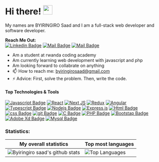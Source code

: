 # Hi there! <img src="https://raw.githubusercontent.com/MartinHeinz/MartinHeinz/master/wave.gif" width="30px">

My names are BYIRINGIRO Saad and I am a full-stack web developer and software developer.

**Reach Me Out:<br>**
[![Linkedin Badge](https://img.shields.io/badge/-Byiringiro_saad-0e76a8?style=flat&labelColor=0e76a8&logo=linkedin&logoColor=white)](https://www.linkedin.com/in/byiringiro-saad-1212861ba) [![Mail Badge](https://img.shields.io/badge/-@saju!_ui-e84393?style=flat&labelColor=e84393&logo=instagram&logoColor=white)](https://www.instagram.com/saju_ui/) [![Mail Badge](https://img.shields.io/badge/-Byiringiro_saad-c0392b?style=flat&labelColor=c0392b&logo=gmail&logoColor=white)](mailto:byiringirosaad@gmail.com)

- Am a student at rwanda coding academy
- Am currently learning web development with javascript and php
- Am looking forward to collabrate on anything
- 📫 How to reach me: byiringirosaad@gmail.com
- ⚡ Advice: First, solve the problem. Then, write the code.

#### Top Technologies & Tools

[![Javascript Badge](https://img.shields.io/badge/-Javascript-F0DB4F?style=for-the-badge&labelColor=black&logo=javascript&logoColor=F0DB4F)](#) [![React](https://img.shields.io/badge/react-%2320232a.svg?style=for-the-badge&logo=react&logoColor=%2361DAFB)](#) [![Next JS](https://img.shields.io/badge/Next-black?style=for-the-badge&logo=next.js&logoColor=white)](#) [![Redux](https://img.shields.io/badge/redux-%23593d88.svg?style=for-the-badge&logo=redux&logoColor=white)](#) [![Angular](https://img.shields.io/badge/angular-%23DD0031.svg?style=for-the-badge&logo=angular&logoColor=white)](#) [![Typescript Badge](https://img.shields.io/badge/-Typescript-007acc?style=for-the-badge&labelColor=black&logo=typescript&logoColor=007acc)](#) [![Nodejs Badge](https://img.shields.io/badge/-Node_js-3C873A?style=for-the-badge&labelColor=black&logo=node.js&logoColor=3C873A)](#) [![Express.js](https://img.shields.io/badge/express.js-%23404d59.svg?style=for-the-badge&logo=express&logoColor=%2361DAFB)](#) [![Html Badge](https://img.shields.io/badge/html%20-%23E34F26.svg?&style=for-the-badge&labelColor=black&logo=html5&logoColor=white)](#) [![css Badge](https://img.shields.io/badge/css%20-%231572B6.svg?&style=for-the-badge&labelColor=black&logo=css3&logoColor=white)](#) [![git Badge](https://img.shields.io/badge/git%20-%23F05032.svg?&style=for-the-badge&labelColor=black&logo=git&logoColor=white)](#) [![C Badge](https://img.shields.io/badge/c-%2300599C.svg?style=for-the-badge&logo=c&logoColor=white)](#) [![PHP Badge](https://img.shields.io/badge/php-%23777BB4.svg?style=for-the-badge&logo=php&logoColor=white)](#) [![Bootstap Badge](https://img.shields.io/badge/bootstrap-%23563D7C.svg?style=for-the-badge&logo=bootstrap&logoColor=white)](#) [![Adobe Xd Badge](https://img.shields.io/badge/adobexd-%23FF26BE.svg?style=for-the-badge&logo=adobexd&logoColor=white)](#) [![Mysql Badge](https://img.shields.io/badge/mysql-%2300f.svg?style=for-the-badge&logo=mysql&logoColor=white)](#)

### Statistics:

| My overall statistics                                                                                                                                                       | Top most languages                                                                                                                                                                  |
| --------------------------------------------------------------------------------------------------------------------------------------------------------------------------- | ----------------------------------------------------------------------------------------------------------------------------------------------------------------------------------- |
| ![Byiringiro saad's github stats](https://github-readme-stats.vercel.app/api?username=Byiringiro-saad&show_icons=true&hide_border=true&count_private=true&theme=tokyonight) | ![Top Languages](https://github-readme-stats.vercel.app/api/top-langs/?username=Byiringiro-saad&langs_count=10&count_private=true&hide_border=true&theme=tokyonight&layout=compact) |
